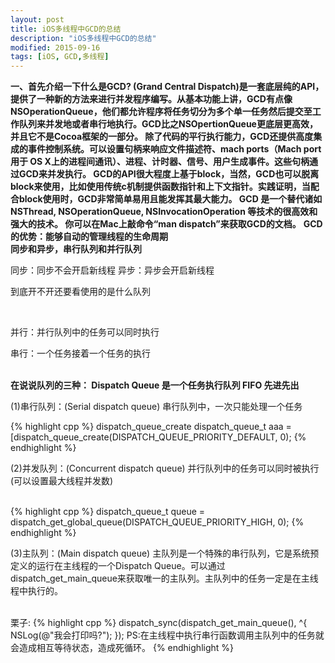 ```yaml
---
layout: post
title: iOS多线程中GCD的总结
description: "iOS多线程中GCD的总结"
modified: 2015-09-16
tags: [iOS, GCD,多线程]
---
```

<b> 一、首先介绍一下什么是GCD?
 (Grand Central Dispatch)是一套底层纯的API，提供了一种新的方法来进行并发程序编写。从基本功能上讲，GCD有点像NSOperationQueue，他们都允许程序将任务切分为多个单一任务然后提交至工作队列来并发地或者串行地执行。GCD比之NSOpertionQueue更底层更高效，并且它不是Cocoa框架的一部分。
 除了代码的平行执行能力，GCD还提供高度集成的事件控制系统。可以设置句柄来响应文件描述符、mach ports（Mach port 用于 OS X上的进程间通讯）、进程、计时器、信号、用户生成事件。这些句柄通过GCD来并发执行。
 GCD的API很大程度上基于block，当然，GCD也可以脱离block来使用，比如使用传统c机制提供函数指针和上下文指针。实践证明，当配合block使用时，GCD非常简单易用且能发挥其最大能力。
 GCD 是一个替代诸如 NSThread, NSOperationQueue, NSInvocationOperation 等技术的很高效和强大的技术。
 你可以在Mac上敲命令“man dispatch”来获取GCD的文档。</b>
 <b>GCD的优势：能够自动的管理线程的生命周期</b>
 <br>
 <b>同步和异步，串行队列和并行队列</b>
 <br>
 <p> 同步：同步不会开启新线程    异步：异步会开启新线程</p>
 <p>到底开不开还要看使用的是什么队列</p>
 <br>
 <p>并行：并行队列中的任务可以同时执行</p>
 <p>串行：一个任务接着一个任务的执行</p>
 <br>
 <b>
 在说说队列的三种：  Dispatch Queue 是一个任务执行队列 FIFO 先进先出
 </b>
<p> (1)串行队列：(Serial dispatch queue)
 串行队列中，一次只能处理一个任务
</p>
{% highlight cpp %}
 dispatch_queue_create
 dispatch_queue_t aaa = [dispatch_queue_create(DISPATCH_QUEUE_PRIORITY_DEFAULT, 0);
{% endhighlight %}
<br>
<p>
	(2)并发队列：(Concurrent dispatch queue)
 并行队列中的任务可以同时被执行(可以设置最大线程并发数)
</p>
<br>
{% highlight cpp %}
dispatch_queue_t queue = dispatch_get_global_queue(DISPATCH_QUEUE_PRIORITY_HIGH, 0);
{% endhighlight %}
<p>
	 (3)主队列：(Main dispatch queue)
 主队列是一个特殊的串行队列，它是系统预定义的运行在主线程的一个Dispatch Queue。可以通过dispatch_get_main_queue来获取唯一的主队列。主队列中的任务一定是在主线程中执行的。
</p>
<br>
 栗子:
{% highlight cpp %}
dispatch_sync(dispatch_get_main_queue(), ^{
 NSLog(@"我会打印吗?");
 });
PS:在主线程中执行串行函数调用主队列中的任务就会造成相互等待状态，造成死循环。
{% endhighlight %}








